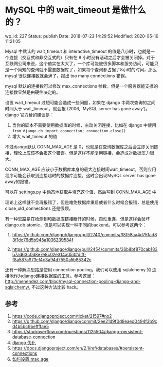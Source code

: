 # MySQL 中的 wait_timeout 是做什么的？


wp_id: 227
Status: publish
Date: 2018-07-23 14:29:52
Modified: 2020-05-16 11:21:05


Mysql 中默认的 wait_timeout 和 interactive_timeout 的值是八小时，也就是一个连接（交互式和非交互式的）只有在 8 小时没有活动之后才会被关闭掉。对于互联网公司来说，这个值实在太大了，一个库可能被很多脚本和服务访问，可能只是一个简短的查询就不需要数据库了，如果每个查询都占据了8小时的时间，那么 mysql 很快连接数就会满了，报出 too many connections 错误。

mysql 默认的连接数可以修改 max_connections 参数，但是一个服务器能支撑的连接数显然是由硬件决定的。

设置 wait_timeout 过短可能会造成一些问题，如果在 django 中两次查询的之间时间大于 wait_timeout，就会报 (2006, 'MySQL server has gone away')。django 官方给的建议是：

1. 当你的脚本不需要使用数据库的时候，主动关闭连接，比如在 django 中使用 `from django.db import connection; connection.close()`
2. 增大 wait_timeout 的值

不过django默认 CONN_MAX_AGE 是 0，也就是在查询数据库之后会立即关闭链接，理论上应该不会报这个错误。但是这样不能复用链接，会造成对数据压力很大。

CONN_MAX_AGE 应该小于数据库本身的最大连接时间wait_timeout，否则应用程序可能会获取到连接超时的数据库连接，这时会出现MySQL server has gone away的报错。

可以在 settings.py 中动态地获取并填充这个值，然后写到 CONN_MAX_AGE 中

理论上这样就不会再报错了，但是难免数据库重启或者什么时候会报错，总是使用 close_old_connections 还是很烦。

有一种思路是在检测到和数据库链接断开的时候，自动重连，但是这样会破坏 django.db.atomic，但是可以实现一种不同的backend。可以参考这两个：

1. https://github.com/django/django/pull/2740/commits/38f58aa4d751ad83f1dc76d5b945a1036239584f

2. https://github.com/django/django/pull/2454/commits/36b8bf870cab183b7ad63c0d8e7e8c02e314a053#diff-f8a587a973ef4c3a94d7550a5b85342c

还有一种解决思路是使用 connection pooling，我们可以使用 sqlalchemy 的 连接池作为django连接数据库的工具。参考这里：http://menendez.com/blog/mysql-connection-pooling-django-and-sqlalchemy/, 不过这种方法比较 hack。


## 参考

1. https://code.djangoproject.com/ticket/21597#no2
2. https://github.com/django/django/commit/2ee21d9f0d9eaed0494f3b9cd4b5bc9beffffae5
3. https://stackoverflow.com/questions/1125504/django-persistent-database-connection
4. [django 优化](https://blog.csdn.net/u011546806/article/details/45576669)
5. https://docs.djangoproject.com/en/2.1/ref/databases/#persistent-connections
6. [如何设置 max_age](https://stackoverflow.com/questions/19937257/what-is-a-good-value-for-conn-max-age-in-django)